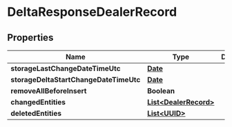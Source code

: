 
# DeltaResponseDealerRecord

## Properties
Name | Type | Description | Notes
------------ | ------------- | ------------- | -------------
**storageLastChangeDateTimeUtc** | [**Date**](Date.md) |  |  [optional]
**storageDeltaStartChangeDateTimeUtc** | [**Date**](Date.md) |  |  [optional]
**removeAllBeforeInsert** | **Boolean** |  |  [optional]
**changedEntities** | [**List&lt;DealerRecord&gt;**](DealerRecord.md) |  |  [optional]
**deletedEntities** | [**List&lt;UUID&gt;**](UUID.md) |  |  [optional]



